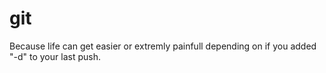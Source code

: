 # git

Because life can get easier or extremly painfull depending on if you added "-d" to your last push.
